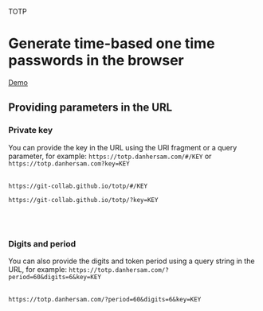 TOTP
# Generate time-based one time passwords in the browser
[Demo](https://git-collab.github.io/totp/)

## Providing parameters in the URL

### Private key

You can provide the key in the URL using the URI fragment or a query parameter, for example: `https://totp.danhersam.com/#/KEY` or `https://totp.danhersam.com?key=KEY`
<br><br>
```
https://git-collab.github.io/totp/#/KEY
```
```
https://git-collab.github.io/totp/?key=KEY
```
<br><br>
### Digits and period
You can also provide the digits and token period using a query string in the URL, for example: `https://totp.danhersam.com/?period=60&digits=6&key=KEY`
<br><br>
```
https://totp.danhersam.com/?period=60&digits=6&key=KEY
```
